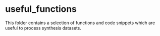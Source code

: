 # useful_functions
This folder contains a selection of functions and code snippets which are useful to process synthesis datasets.

